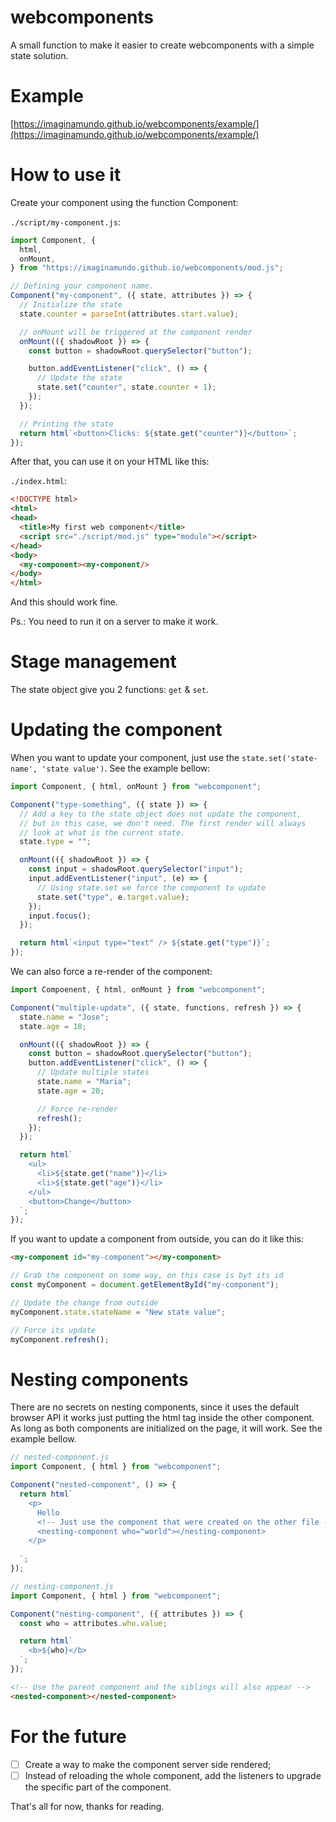 # webcomponents

A small function to make it easier to create webcomponents with a simple state
solution.

# Example

[https://imaginamundo.github.io/webcomponents/example/](https://imaginamundo.github.io/webcomponents/example/)

# How to use it

Create your component using the function Component:

`./script/my-component.js`:

```javascript
import Component, {
  html,
  onMount,
} from "https://imaginamundo.github.io/webcomponents/mod.js";

// Defining your component name.
Component("my-component", ({ state, attributes }) => {
  // Initialize the state
  state.counter = parseInt(attributes.start.value);

  // onMount will be triggered at the component render
  onMount(({ shadowRoot }) => {
    const button = shadowRoot.querySelector("button");

    button.addEventListener("click", () => {
      // Update the state
      state.set("counter", state.counter + 1);
    });
  });

  // Printing the state
  return html`<button>Clicks: ${state.get("counter")}</button>`;
});
```

After that, you can use it on your HTML like this:

`./index.html`:

```html
<!DOCTYPE html>
<html>
<head>
  <title>My first web component</title>
  <script src="./script/mod.js" type="module"></script>
</head>
<body>
  <my-component><my-component/>
</body>
</html>
```

And this should work fine.

Ps.: You need to run it on a server to make it work.

# Stage management

The state object give you 2 functions: `get` & `set`.

# Updating the component

When you want to update your component, just use the
`state.set('state-name', 'state value')`. See the example bellow:

```javascript
import Component, { html, onMount } from "webcomponent";

Component("type-something", ({ state }) => {
  // Add a key to the state object does not update the component,
  // but in this case, we don't need. The first render will always
  // look at what is the current state.
  state.type = "";

  onMount(({ shadowRoot }) => {
    const input = shadowRoot.querySelector("input");
    input.addEventListener("input", (e) => {
      // Using state.set we force the component to update
      state.set("type", e.target.value);
    });
    input.focus();
  });

  return html`<input type="text" /> ${state.get("type")}`;
});
```

We can also force a re-render of the component:

```javascript
import Compoenent, { html, onMount } from "webcomponent";

Component("multiple-update", ({ state, functions, refresh }) => {
  state.name = "Jose";
  state.age = 18;

  onMount(({ shadowRoot }) => {
    const button = shadowRoot.querySelector("button");
    button.addEventListener("click", () => {
      // Update multiple states
      state.name = "Maria";
      state.age = 20;

      // Force re-render
      refresh();
    });
  });

  return html`
    <ul>
      <li>${state.get("name")}</li>
      <li>${state.get("age")}</li>
    </ul>
    <button>Change</button>
  `;
});
```

If you want to update a component from outside, you can do it like this:

```html
<my-component id="my-component"></my-component>
```

```javascript
// Grab the component on some way, on this case is byt its id
const myComponent = document.getElementById("my-component");

// Update the change from outside
myComponent.state.stateName = "New state value";

// Force its update
myComponent.refresh();
```

# Nesting components

There are no secrets on nesting components, since it uses the default browser
API it works just putting the html tag inside the other component. As long as
both components are initialized on the page, it will work. See the example
bellow.

```javascript
// nested-component.js
import Component, { html } from "webcomponent";

Component("nested-component", () => {
  return html`
    <p>
      Hello
      <!-- Just use the component that were created on the other file -->
      <nesting-component who="world"></nesting-component>
    </p>
    
  `;
});

// nesting-component.js
import Component, { html } from "webcomponent";

Component("nesting-component", ({ attributes }) => {
  const who = attributes.who.value;

  return html`
    <b>${who}</b>
  `;
});
```

```html
<!-- Use the parent component and the siblings will also appear -->
<nested-component></nested-component>
```

# For the future

- [ ] Create a way to make the component server side rendered;
- [ ] Instead of reloading the whole component, add the listeners to upgrade the
      specific part of the component.

That's all for now, thanks for reading.
